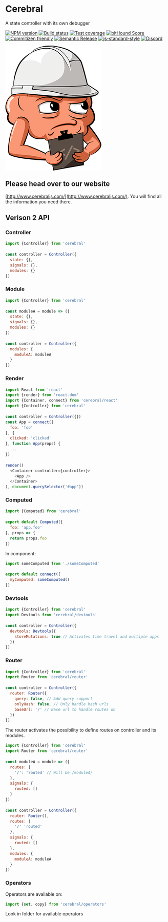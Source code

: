 # Cerebral
A state controller with its own debugger

[![NPM version][npm-image]][npm-url]
[![Build status][travis-image]][travis-url]
[![Test coverage][codecov-image]][codecov-url]
[![bitHound Score][bithound-image]][bithound-url]
[![Commitizen friendly][commitizen-image]][commitizen-url]
[![Semantic Release][semantic-release-image]][semantic-release-url]
[![js-standard-style][standard-image]][standard-url]
[![Discord][discord-image]][discord-url]

<img src="images/logo.png" width="300" align="center">

## Please head over to our website
[http://www.cerebraljs.com/](http://www.cerebraljs.com/). You will find all the information you need there.

## Verison 2 API

### Controller
```js
import {Controller} from 'cerebral'

const controller = Controller({
  state: {},
  signals: {},
  modules: {}
})
```

### Module
```js
import {Controller} from 'cerebral'

const moduleA = module => ({
  state: {},
  signals: {},
  modules: {}
})

const controller = Controller({
  modules: {
    moduleA: moduleA
  }
})
```

### Render
```js
import React from 'react'
import {render} from 'react-dom'
import {Container, connect} from 'cerebral/react'
import {Controller} from 'cerebral'

const controller = Controller({})
const App = connect({
  foo: 'foo'
}, {
  clicked: 'clicked'
}, function App(props) {
  ...
})

render((
  <Container controller={controller}>
    <App />
  </Container>
), document.querySelector('#app'))
```

### Computed
```js
import {Computed} from 'cerebral'

export default Computed({
  foo: 'app.foo'
}, props => {
  return props.foo
})
```

In component:
```js
import someComputed from './someComputed'

export default connect({
  myComputed: someComputed()
})
```

### Devtools
```js
import {Controller} from 'cerebral'
import Devtools from 'cerebral/devtools'

const controller = Controller({
  devtools: Devtools({
    storeMutations: true // Activates time travel and multiple apps
  })
})
```

### Router
```js
import {Controller} from 'cerebral'
import Router from 'cerebral/router'

const controller = Controller({
  router: Router({
    query: false, // Add query support
    onlyHash: false, // Only handle hash urls
    baseUrl: '/' // Base url to handle routes on
  })
})
```

The router activates the possibility to define routes on controller and its modules.

```js
import {Controller} from 'cerebral'
import Router from 'cerebral/router'

const moduleA = module => ({
  routes: {
    '/': 'routed' // Will be /moduleA/
  },
  signals: {
    routed: []
  }
})

const controller = Controller({
  router: Router(),
  routes: {
    '/' 'routed'
  },
  signals: {
    routed: []
  },
  modules: {
    moduleA: moduleA
  }
})
```

### Operators
Operators are available on:

```js
import {set, copy} from 'cerebral/operators'
```

Look in folder for available operators

[npm-image]: https://img.shields.io/npm/v/cerebral.svg?style=flat
[npm-url]: https://npmjs.org/package/cerebral
[travis-image]: https://img.shields.io/travis/cerebral/cerebral.svg?style=flat
[travis-url]: https://travis-ci.org/cerebral/cerebral
[codecov-image]: https://img.shields.io/codecov/c/github/cerebral/cerebral/master.svg?maxAge=2592000?style=flat-square
[codecov-url]: https://codecov.io/gh/cerebral/cerebral
[bithound-image]: https://www.bithound.io/github/cerebral/cerebral/badges/score.svg
[bithound-url]: https://www.bithound.io/github/cerebral/cerebral
[commitizen-image]: https://img.shields.io/badge/commitizen-friendly-brightgreen.svg
[commitizen-url]: http://commitizen.github.io/cz-cli/
[semantic-release-image]: https://img.shields.io/badge/%20%20%F0%9F%93%A6%F0%9F%9A%80-semantic--release-e10079.svg?style=flat-square
[semantic-release-url]: https://github.com/semantic-release/semantic-release
[standard-image]: https://img.shields.io/badge/code%20style-standard-brightgreen.svg
[standard-url]: http://standardjs.com/
[discord-image]: https://img.shields.io/badge/discord-join%20chat-blue.svg
[discord-url]: https://discord.gg/0kIweV4bd2bwwsvH
